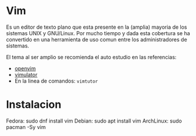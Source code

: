 # Vim 

Es un editor de texto plano que esta presente en la (amplia) mayoria de los sistemas UNIX y GNU/Linux. Por mucho tiempo y dada esta cobertura se ha convertido en una herramienta de uso comun entre los administradores de sistemas.

El tema al ser amplio se recomienda el auto estudio en las referencias:

* [openvim](http://www.openvim.com/)
* [vimulator](https://thoughtbot.github.io/vimulator/)
* En la linea de comandos: `vimtutor`

# Instalacion

Fedora:
	sudo dnf install vim
Debian:
	sudo apt install vim
ArchLinux:
	sudo pacman -Sy vim
